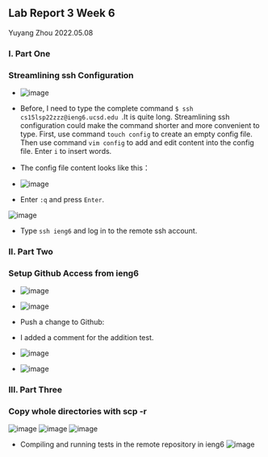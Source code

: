 ## Lab Report 3 Week 6

Yuyang Zhou
2022.05.08

### I. Part One
### Streamlining ssh Configuration
* ![image](lab3_1.jpeg)

* Before, I need to type the complete command `$ ssh cs15lsp22zzz@ieng6.ucsd.edu `.It is quite long. Streamlining ssh configuration could make the command shorter and more convenient to type. First, use command `touch config` to create an empty config file. Then use command `vim config` to add and edit content into the config file. Enter `i` to insert words. 

* The config file content looks like this：
* ![image](Config.jpeg)
* Enter `:q` and press `Enter`.

 ![image](lab1_4.jpeg)
* Type `ssh ieng6` and log in to the remote ssh account. 



### II. Part Two
### Setup Github Access from ieng6
* ![image](Part2_lab3_1.jpeg)

* ![image](Part2_lab3_2.jpeg)

* Push a change to Github:
* I added a comment for the addition test.
* ![image](AddComment.jpeg)
* ![image](push_origin.jpeg)




### III. Part Three
### Copy whole directories with scp -r
![image](lab_report3_part3_1.jpeg)
![image](lab_report3_part3_2.jpeg)
![image](lab_report3_part3_3.jpeg)

* Compiling and running tests in the remote repository in ieng6
![image](RunningTest.jpeg)





